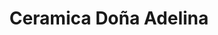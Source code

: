 ---
title: "Ceramica Doña Adelina"
url: /melipilla-pomaire/ceramica-dona-adelina/
shop: cerámica
---